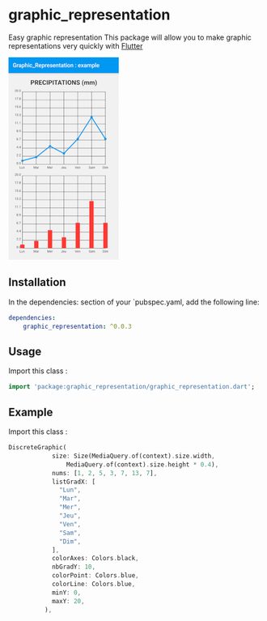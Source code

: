 # graphic_representation

Easy graphic representation
This package will allow you to make graphic representations very quickly with [Flutter](https://flutter.dev)

![Screenshot](/screenshots/screenshot1.png)

## Installation
In the dependencies: section of your `pubspec.yaml, add the following line:

```yaml
dependencies:
    graphic_representation: ^0.0.3
```

## Usage
Import this class :
```dart
import 'package:graphic_representation/graphic_representation.dart';
```

## Example
Import this class :
```dart
DiscreteGraphic(
            size: Size(MediaQuery.of(context).size.width,
                MediaQuery.of(context).size.height * 0.4),
            nums: [1, 2, 5, 3, 7, 13, 7],
            listGradX: [
              "Lun",
              "Mar",
              "Mer",
              "Jeu",
              "Ven",
              "Sam",
              "Dim",
            ],
            colorAxes: Colors.black,
            nbGradY: 10,
            colorPoint: Colors.blue,
            colorLine: Colors.blue,
            minY: 0,
            maxY: 20,
          ),
```


